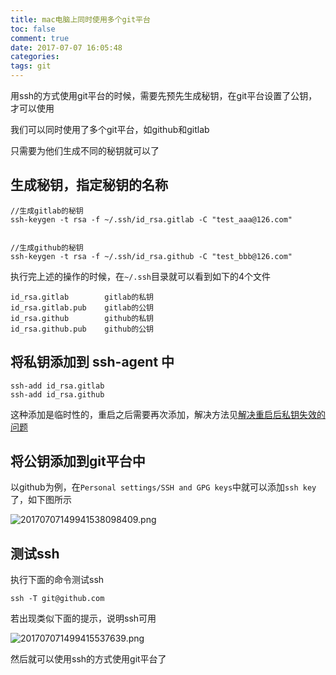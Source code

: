 ```yaml
---
title: mac电脑上同时使用多个git平台
toc: false
comment: true
date: 2017-07-07 16:05:48
categories:
tags: git
---
```




用ssh的方式使用git平台的时候，需要先预先生成秘钥，在git平台设置了公钥，才可以使用

我们可以同时使用了多个git平台，如github和gitlab

只需要为他们生成不同的秘钥就可以了


<!--more-->

## 生成秘钥，指定秘钥的名称

```
//生成gitlab的秘钥
ssh-keygen -t rsa -f ~/.ssh/id_rsa.gitlab -C "test_aaa@126.com"


//生成github的秘钥
ssh-keygen -t rsa -f ~/.ssh/id_rsa.github -C "test_bbb@126.com"
```

执行完上述的操作的时候，在`~/.ssh`目录就可以看到如下的4个文件

```
id_rsa.gitlab        gitlab的私钥
id_rsa.gitlab.pub    gitlab的公钥
id_rsa.github        github的私钥
id_rsa.github.pub    github的公钥
```


## 将私钥添加到 ssh-agent 中
```
ssh-add id_rsa.gitlab
ssh-add id_rsa.github
```
这种添加是临时性的，重启之后需要再次添加，解决方法见[解决重启后私钥失效的问题](http://jimxu.me/2017/07/07/%E8%A7%A3%E5%86%B3%E9%87%8D%E5%90%AF%E5%90%8E%E7%A7%81%E9%92%A5%E5%A4%B1%E6%95%88%E7%9A%84%E9%97%AE%E9%A2%98/)

## 将公钥添加到git平台中

以github为例，在`Personal settings/SSH and GPG keys`中就可以添加`ssh key`了，如下图所示

![20170707149941538098409.png](http://o9xbyqajf.bkt.clouddn.com/20170707149941538098409.png)


## 测试ssh

执行下面的命令测试ssh

```
ssh -T git@github.com
```

若出现类似下面的提示，说明ssh可用

![201707071499415537639.png](http://o9xbyqajf.bkt.clouddn.com/201707071499415537639.png)

然后就可以使用ssh的方式使用git平台了

